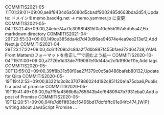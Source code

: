 COMMITIS2021-05-11T01:29:01+09:00,ae9f8434d6a5080d5cbadf9002485d663bda2d54,Update: ドメインをmemo.basd4g.net -> memo.yammer.jp に変更
COMMITIS2021-05-04T13:21:45+09:00,24ebe74a7fc3098f4815f0a10e55b197a5db5a47,Fix markdown directory
COMMITIS2021-04-29T23:55:33+09:00,149ce385dda4d7d43d96ae94674e4ea9ee213ef2,Add Next.js
COMMITIS2021-04-29T23:17:22+09:00,4c61f209b2c8da2f7d0b887f455bfae372d64738,YAML Front Matterのフォーマットを修正し""で囲むよう統一
COMMITIS2020-10-04T19:11:00+09:00,a7726e1d33de7ff9097e10d44ac2cfb1f80ef11e,Add tags
COMMITIS2020-05-30T13:55:02+09:00,39ff8b31b50f0ae27f379c0c5a8486bafeb80132,Update for Qiita
COMMITIS2020-05-19T19:42:52+09:00,83221c3c8c3707986024d192c851120e1a75cba6,Publish a post of promise
COMMITIS2020-05-19T19:41:49+09:00,9a7f5fa4566b6a765643b4cf6480947b7931eba0,Add a post of Promise
COMMITIS2020-05-19T12:20:51+09:00,94fe7d6f1f83dc15496bd17dcfdffc01e04fc474,[WIP] writing about JavaScript Promise ...
